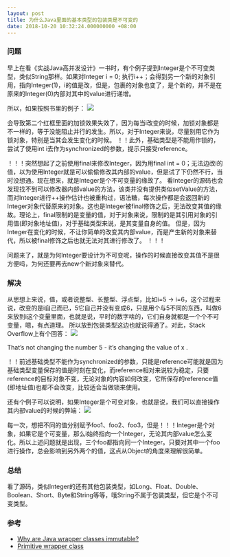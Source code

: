 ```yaml
---
layout: post
title: 为什么Java里面的基本类型的包装类是不可变的
date: 2018-10-20 10:32:24.000000000 +08:00
---
```


### 问题

早上在看《实战Java高并发设计》一书时，有个例子提到Integer是个不可变类型，类似String那样。如果对Integer i = 0; 执行i++；会得到另一个新的对象引用，指向Integer(1)，i的值是改，但是，包裹的对象也变了，是个新的，并不是在原来的Integer(0)内部对其中的value进行递增。

所以，如果按照书里的例子：
![](http://mdpic.cenyol.com/2019-01-02-55AC4BE2-BB80-48FC-A0F8-ABDD131C9C6B.png)


会导致第二个红框里面的加锁效果失效了，因为每当i改变的时候，加锁对象都是不一样的，等于没能阻止并行的发生。所以，对于Integer来说，尽量别用它作为锁对象，特别是当其会发生变化的时候。
！！此外，基础类型是不能用作锁的，尝试了使用int i去作为synchronized的参数，提示只接受reference。

！！！突然想起了之前使用final来修改Integer，因为用final int = 0；无法边改i的值，以为使用Integer就是可以偷偷修改其内部的value，但是试了下仍然不行，当时没想通。现在想来，就是Integer是个不可变量的缘故了。
看Integer的源码也会发现找不到可以修改器内部value的方法，该类并没有提供类似setValue的方法，而对Integer进行++操作估计也被重构过，语法糖，每次操作都是会返回新的Integer对象代替原来的对象。这也是Integer被final修饰之后，无法改变其值的缘故。理论上，final限制的是变量的值，对于对象来说，限制的是其引用对象的引用值(即对象地址值)，对于基础类型来说，是其变量自身的值。
但是，因为Integer在变化的时候，不让你简单的改变其内部value，而是产生新的对象来替代，所以被final修饰之后也就无法对其进行修改了。
！！！

问题来了，就是为何Integer要设计为不可变呢，操作的时候直接改变其值不是很方便吗，为何还要再去new个新对象来替代。

### 解决

从思想上来说，值，或者说整型、长整型、浮点型，比如i=5 -> i=6，这个过程来说，改变的是i自己而已，5它自己并没有变成6，只是用个与5不同的东西，叫做6来放到i这个变量里面，也就是说，平时的数字啥的，它们自身就都是一个个不可变量，嗯，有点道理。
所以放到包装类型这边也就说得通了。对此，Stack Overflow上有个回答：
![](http://mdpic.cenyol.com/2019-01-02-039C4333-DBDB-4D09-B309-67F478F2EDC4.png)


That’s not changing the number 5 - it’s changing the value of x .

！！前述基础类型不能作为synchronized的参数，只能是reference可能就是因为基础类型变量保存的值是时刻在变化，而reference相对来说较为稳定，只要reference的目标对象不变，无论对象的内容如何改变，它所保存的reference值(即地址值)也都不会改变，比较适合当做锁来使用。

还有个例子可以说明，如果Integer是个可变对象，也就是说，我们可以直接操作其内部value的时候的弊端：
![](http://mdpic.cenyol.com/2019-01-02-A42BC7DC-DF43-45B8-ADE4-8DCCC0A74449.png)


每一次，想把不同的值分别赋予foo1、foo2、foo3，但是！！！Integer是个对象，如果它是个可变量，那么i始终指向一个Integer，无论其内部value怎么变化。所以上述问题就是出现，三个foo都指向同一个Integer。只要对其中一个foo进行操作，总会影响到另外两个的值，这点从Object的角度来理解很简单。


### 总结

看了源码，类似Integer的还有其他包装类型，如Long、Float、Double、Boolean、Short、Byte和String等等，哦String不属于包装类型，但它是个不可变类型。

### 参考
- [Why are Java wrapper classes immutable?](https://stackoverflow.com/questions/12370544/why-are-java-wrapper-classes-immutable)
- [Primitive wrapper class](https://en.wikipedia.org/wiki/Primitive_wrapper_class)




